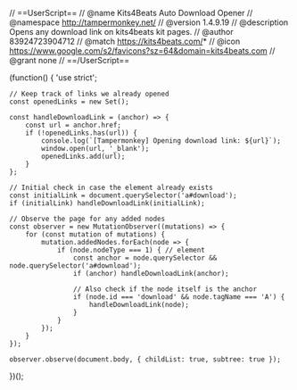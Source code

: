 // ==UserScript==
// @name Kits4Beats Auto Download Opener
// @namespace http://tampermonkey.net/
// @version 1.4.9.19
// @description Opens any download link on kits4beats kit pages.
// @author 83924723904712
// @match https://kits4beats.com/*
// @icon https://www.google.com/s2/favicons?sz=64&domain=kits4beats.com
// @grant none
// ==/UserScript==

(function() {
'use strict';

    // Keep track of links we already opened
    const openedLinks = new Set();

    const handleDownloadLink = (anchor) => {
        const url = anchor.href;
        if (!openedLinks.has(url)) {
            console.log(`[Tampermonkey] Opening download link: ${url}`);
            window.open(url, '_blank');
            openedLinks.add(url);
        }
    };

    // Initial check in case the element already exists
    const initialLink = document.querySelector('a#download');
    if (initialLink) handleDownloadLink(initialLink);

    // Observe the page for any added nodes
    const observer = new MutationObserver((mutations) => {
        for (const mutation of mutations) {
            mutation.addedNodes.forEach(node => {
                if (node.nodeType === 1) { // element
                    const anchor = node.querySelector && node.querySelector('a#download');
                    if (anchor) handleDownloadLink(anchor);

                    // Also check if the node itself is the anchor
                    if (node.id === 'download' && node.tagName === 'A') {
                        handleDownloadLink(node);
                    }
                }
            });
        }
    });

    observer.observe(document.body, { childList: true, subtree: true });

})();

